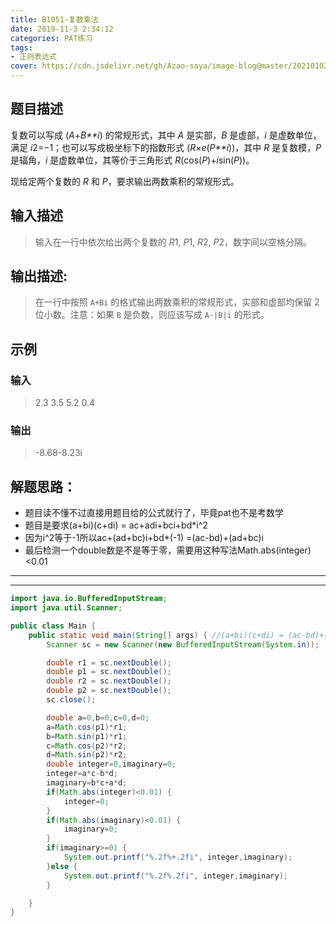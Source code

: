 ```yaml
---
title: B1051-复数乘法
date: 2019-11-3 2:34:12 
categories: PAT练习
tags:
- 正则表达式
cover: https://cdn.jsdelivr.net/gh/Azao-saya/image-blog@master/20210102/id=57171771(BoCuden).50wbrbiulzc0.jpg
---
```


## 题目描述 <!--more-->

复数可以写成 (*A*+*B**i*) 的常规形式，其中 *A* 是实部，*B* 是虚部，*i* 是虚数单位，满足 *i*2=−1；也可以写成极坐标下的指数形式 (*R*×*e*(*P**i*))，其中 *R* 是复数模，*P* 是辐角，*i* 是虚数单位，其等价于三角形式 *R*(cos(*P*)+*i*sin(*P*))。

现给定两个复数的 *R* 和 *P*，要求输出两数乘积的常规形式。

## 输入描述

> 输入在一行中依次给出两个复数的 *R*1, *P*1, *R*2, *P*2，数字间以空格分隔。 

## 输出描述:

> 在一行中按照 `A+Bi` 的格式输出两数乘积的常规形式，实部和虚部均保留 2 位小数。注意：如果 `B` 是负数，则应该写成 `A-|B|i` 的形式。 

## 示例

### 输入

> 2.3 3.5 5.2 0.4

### 输出

> -8.68-8.23i

## 解题思路：

-  题目读不懂不过直接用题目给的公式就行了，毕竟pat也不是考数学
-   题目是要求(a+bi)(c+di) = ac+adi+bci+bd*i^2  
-  因为i^2等于-1所以ac+(ad+bc)i+bd*(-1) =(ac-bd)+(ad+bc)i
-  最后检测一个double数是不是等于零，需要用这种写法Math.abs(integer)<0.01

---

---



```java
import java.io.BufferedInputStream;
import java.util.Scanner;

public class Main {
    public static void main(String[] args) { //(a+bi)(c+di) = (ac-bd)+(bc+ad)i
        Scanner sc = new Scanner(new BufferedInputStream(System.in));

        double r1 = sc.nextDouble();
        double p1 = sc.nextDouble();
        double r2 = sc.nextDouble();
        double p2 = sc.nextDouble();
        sc.close();

        double a=0,b=0,c=0,d=0;
        a=Math.cos(p1)*r1;
        b=Math.sin(p1)*r1;
        c=Math.cos(p2)*r2;
        d=Math.sin(p2)*r2;
        double integer=0,imaginary=0;
        integer=a*c-b*d;
        imaginary=b*c+a*d;
        if(Math.abs(integer)<0.01) {
            integer=0;
        }
        if(Math.abs(imaginary)<0.01) {
            imaginary=0;
        }
        if(imaginary>=0) {
            System.out.printf("%.2f%+.2fi", integer,imaginary);
        }else {
            System.out.printf("%.2f%.2fi", integer,imaginary);
        }

    }
}
```

